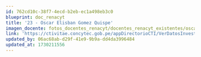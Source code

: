 ```yaml
---
id: 762cd10c-38f7-4ecd-b2eb-ec1a498eb3c0
blueprint: doc_renacyt
title: '23 - Oscar Elisban Gomez Quispe'
imagen_docente: fotos_docentes_renacyt/docentes_renacyt_existentes/oscar_elisban_gomez_quispe.png
link: 'https://ctivitae.concytec.gob.pe/appDirectorioCTI/VerDatosInvestigador.do?id_investigador=12128'
updated_by: 06ac68ab-d29f-41e9-9b9a-dd4da3996484
updated_at: 1730211556
---
```

